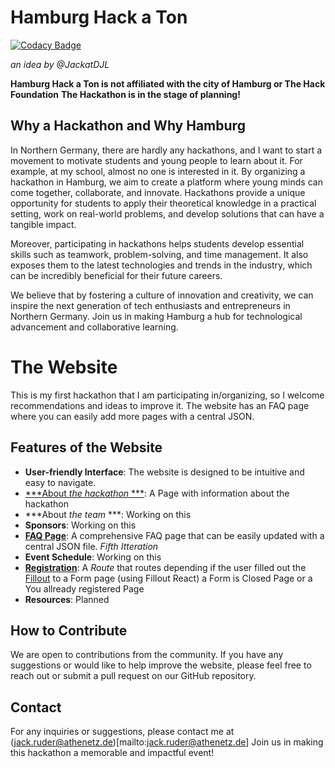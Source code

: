 # Hamburg Hack a Ton 

[![Codacy Badge](https://api.codacy.com/project/badge/Grade/e604e411bf594a03af5cd8408a5905ab)](https://app.codacy.com/gh/Hamburg-Hack-A-Ton/Web?utm_source=github.com&utm_medium=referral&utm_content=Hamburg-Hack-A-Ton/Web&utm_campaign=Badge_Grade)

*an idea by @JackatDJL*

**Hamburg Hack a Ton is not affiliated with the city of Hamburg or The Hack Foundation**
**The Hackathon is in the stage of planning!**

## Why a Hackathon and Why Hamburg
In Northern Germany, there are hardly any hackathons, and I want to start a movement to motivate students and young people to learn about it. For example, at my school, almost no one is interested in it.
By organizing a hackathon in Hamburg, we aim to create a platform where young minds can come together, collaborate, and innovate. Hackathons provide a unique opportunity for students to apply their theoretical knowledge in a practical setting, work on real-world problems, and develop solutions that can have a tangible impact. 

Moreover, participating in hackathons helps students develop essential skills such as teamwork, problem-solving, and time management. It also exposes them to the latest technologies and trends in the industry, which can be incredibly beneficial for their future careers.

We believe that by fostering a culture of innovation and creativity, we can inspire the next generation of tech enthusiasts and entrepreneurs in Northern Germany. Join us in making Hamburg a hub for technological advancement and collaborative learning.

# The Website
This is my first hackathon that I am participating in/organizing, so I welcome recommendations and ideas to improve it. The website has an FAQ page where you can easily add more pages with a central JSON.

## Features of the Website
- **User-friendly Interface**: The website is designed to be intuitive and easy to navigate.
- [***About *the hackathon* ***](https://hamburghackaton.vercel.app/about): A Page with information about the hackathon
- ***About *the team* ***: Working on this
- **Sponsors**: Working on this
- [**FAQ Page**](https://hamburghackaton.vercel.app/faq): A comprehensive FAQ page that can be easily updated with a central JSON file. *Fifth Itteration*
- **Event Schedule**: Working on this
- [**Registration**](https://hamburghackaton.vercel.app/register): A *Route* that routes depending if the user filled out the [Fillout](https://fillout.com) to a Form page (using Fillout React) a Form is Closed Page or a You allready registered Page
- **Resources**: Planned

## How to Contribute
We are open to contributions from the community. If you have any suggestions or would like to help improve the website, please feel free to reach out or submit a pull request on our GitHub repository.

## Contact
For any inquiries or suggestions, please contact me at (jack.ruder@athenetz.de)[mailto:jack.ruder@athenetz.de]
Join us in making this hackathon a memorable and impactful event!
